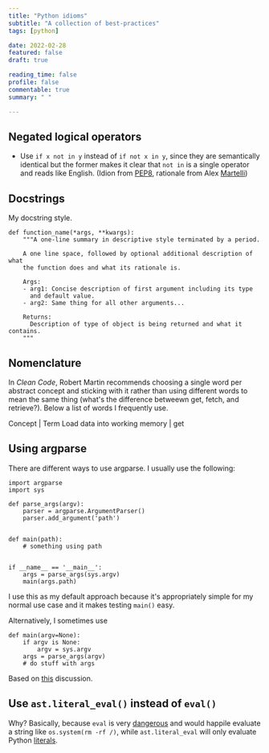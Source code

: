 ```yaml
---
title: "Python idioms"
subtitle: "A collection of best-practices"
tags: [python]

date: 2022-02-28
featured: false
draft: true

reading_time: false
profile: false
commentable: true
summary: " "

---
```


## Negated logical operators

- Use `if x not in y` instead of `if not x in y`, since they are semantically
  identical but the former makes it clear that `not in` is a single operator
  and reads like English. (Idion from
  [PEP8](https://www.python.org/dev/peps/pep-0008/#programming-recommendations),
  rationale from Alex [Martelli](https://stackoverflow.com/a/3481700))

## Docstrings

My docstring style.

```{python}
def function_name(*args, **kwargs):
    """A one-line summary in descriptive style terminated by a period.

    A one line space, followed by optional additional description of what
    the function does and what its rationale is.

    Args:
    - arg1: Concise description of first argument including its type
      and default value.
    - arg2: Same thing for all other arguments...
      
    Returns:
      Description of type of object is being returned and what it contains.
    """
```

## Nomenclature

In *Clean Code*, Robert Martin recommends choosing a single word per abstract
concept and sticking with it rather than using different words to mean the same
thing (what's the difference betweewn get, fetch, and retrieve?). Below a list
of words I frequently use.

Concept                                 | Term
Load data into working memory           | get


## Using argparse

There are different ways to use argparse. I usually use the following:

```{python}
import argparse
import sys

def parse_args(argv):
    parser = argparse.ArgumentParser()
    parser.add_argument('path')


def main(path):
    # something using path


if __name__ == '__main__':
    args = parse_args(sys.argv)
    main(args.path)
```

I use this as my default approach because it's appropriately
simple for my normal use case and it makes testing `main()` easy.

Alternatively, I sometimes use

```{python}
def main(argv=None):
    if argv is None:
        argv = sys.argv
    args = parse_args(argv)
    # do stuff with args
```

Based on [this](https://www.artima.com/weblogs/viewpost.jsp?thread=4829)
discussion.


## Use `ast.literal_eval()` instead of `eval()`

Why? Basically, because `eval` is very
[dangerous](https://nedbatchelder.com/blog/201206/eval_really_is_dangerous.html)
and would happile evaluate a string like `os.system(rm -rf /)`, while
`ast.literal_eval` will only evaluate Python
[literals](https://docs.python.org/3/library/ast.html#ast.literal_eval).
